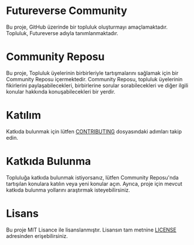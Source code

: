# Futureverse Community
Bu proje, GitHub üzerinde bir topluluk oluşturmayı amaçlamaktadır. Topluluk, Futureverse adıyla tanımlanmaktadır.

# Community Reposu
Bu proje, Topluluk üyelerinin birbirleriyle tartışmalarını sağlamak için bir Community Reposu içermektedir. Community Reposu, topluluk üyelerinin fikirlerini paylaşabilecekleri, birbirlerine sorular sorabilecekleri ve diğer ilgili konular hakkında konuşabilecekleri bir yerdir.

# Katılım
Katkıda bulunmak için lütfen [CONTRIBUTING](CONTRIBUTING.md) dosyasındaki adımları takip edin.

# Katkıda Bulunma
Topluluğa katkıda bulunmak istiyorsanız, lütfen Community Reposu'nda tartışılan konulara katılın veya yeni konular açın. Ayrıca, proje için mevcut katkıda bulunma yollarını araştırmak isteyebilirsiniz.

# Lisans
Bu proje MIT Lisance ile lisanslanmıştır. Lisansın tam metnine [LICENSE](LICENSE) adresinden erişebilirsiniz.
